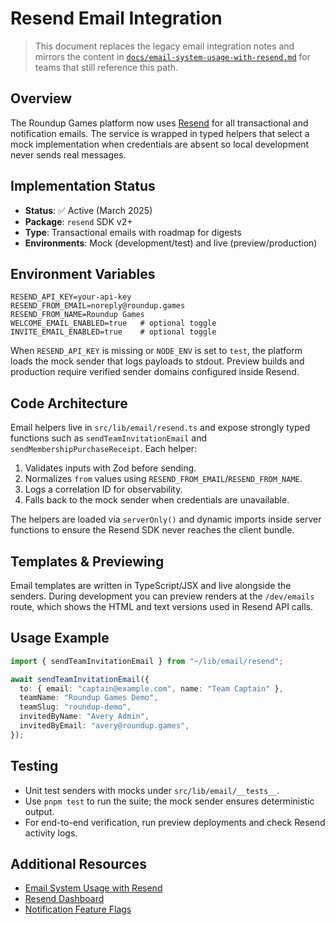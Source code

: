 # Resend Email Integration

> This document replaces the legacy email integration notes and mirrors the content in
> [`docs/email-system-usage-with-resend.md`](./email-system-usage-with-resend.md) for
> teams that still reference this path.

## Overview

The Roundup Games platform now uses [Resend](https://resend.com/) for all transactional
and notification emails. The service is wrapped in typed helpers that select a mock
implementation when credentials are absent so local development never sends real
messages.

## Implementation Status

- **Status**: ✅ Active (March 2025)
- **Package**: `resend` SDK v2+
- **Type**: Transactional emails with roadmap for digests
- **Environments**: Mock (development/test) and live (preview/production)

## Environment Variables

```env
RESEND_API_KEY=your-api-key
RESEND_FROM_EMAIL=noreply@roundup.games
RESEND_FROM_NAME=Roundup Games
WELCOME_EMAIL_ENABLED=true   # optional toggle
INVITE_EMAIL_ENABLED=true    # optional toggle
```

When `RESEND_API_KEY` is missing or `NODE_ENV` is set to `test`, the platform loads the
mock sender that logs payloads to stdout. Preview builds and production require verified
sender domains configured inside Resend.

## Code Architecture

Email helpers live in `src/lib/email/resend.ts` and expose strongly typed functions such
as `sendTeamInvitationEmail` and `sendMembershipPurchaseReceipt`. Each helper:

1. Validates inputs with Zod before sending.
2. Normalizes `from` values using `RESEND_FROM_EMAIL`/`RESEND_FROM_NAME`.
3. Logs a correlation ID for observability.
4. Falls back to the mock sender when credentials are unavailable.

The helpers are loaded via `serverOnly()` and dynamic imports inside server functions to
ensure the Resend SDK never reaches the client bundle.

## Templates & Previewing

Email templates are written in TypeScript/JSX and live alongside the senders. During
development you can preview renders at the `/dev/emails` route, which shows the HTML and
text versions used in Resend API calls.

## Usage Example

```ts
import { sendTeamInvitationEmail } from "~/lib/email/resend";

await sendTeamInvitationEmail({
  to: { email: "captain@example.com", name: "Team Captain" },
  teamName: "Roundup Games Demo",
  teamSlug: "roundup-demo",
  invitedByName: "Avery Admin",
  invitedByEmail: "avery@roundup.games",
});
```

## Testing

- Unit test senders with mocks under `src/lib/email/__tests__`.
- Use `pnpm test` to run the suite; the mock sender ensures deterministic output.
- For end-to-end verification, run preview deployments and check Resend activity logs.

## Additional Resources

- [Email System Usage with Resend](./email-system-usage-with-resend.md)
- [Resend Dashboard](https://resend.com/dashboard)
- [Notification Feature Flags](../rate-limiting-with-pacer.md)
